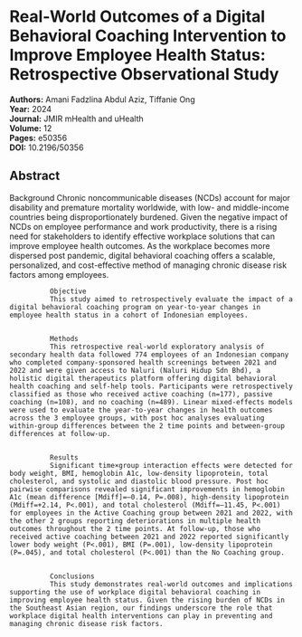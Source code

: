 # Real-World Outcomes of a Digital Behavioral Coaching Intervention to Improve Employee Health Status: Retrospective Observational Study

**Authors:** Amani Fadzlina Abdul Aziz, Tiffanie Ong  
**Year:** 2024  
**Journal:** JMIR mHealth and uHealth  
**Volume:** 12  
**Pages:** e50356  
**DOI:** 10.2196/50356  

## Abstract
Background
              Chronic noncommunicable diseases (NCDs) account for major disability and premature mortality worldwide, with low- and middle-income countries being disproportionately burdened. Given the negative impact of NCDs on employee performance and work productivity, there is a rising need for stakeholders to identify effective workplace solutions that can improve employee health outcomes. As the workplace becomes more dispersed post pandemic, digital behavioral coaching offers a scalable, personalized, and cost-effective method of managing chronic disease risk factors among employees.
            
            
              Objective
              This study aimed to retrospectively evaluate the impact of a digital behavioral coaching program on year-to-year changes in employee health status in a cohort of Indonesian employees.
            
            
              Methods
              This retrospective real-world exploratory analysis of secondary health data followed 774 employees of an Indonesian company who completed company-sponsored health screenings between 2021 and 2022 and were given access to Naluri (Naluri Hidup Sdn Bhd), a holistic digital therapeutics platform offering digital behavioral health coaching and self-help tools. Participants were retrospectively classified as those who received active coaching (n=177), passive coaching (n=108), and no coaching (n=489). Linear mixed-effects models were used to evaluate the year-to-year changes in health outcomes across the 3 employee groups, with post hoc analyses evaluating within-group differences between the 2 time points and between-group differences at follow-up.
            
            
              Results
              Significant time×group interaction effects were detected for body weight, BMI, hemoglobin A1c, low-density lipoprotein, total cholesterol, and systolic and diastolic blood pressure. Post hoc pairwise comparisons revealed significant improvements in hemoglobin A1c (mean difference [Mdiff]=–0.14, P=.008), high-density lipoprotein (Mdiff=+2.14, P<.001), and total cholesterol (Mdiff=–11.45, P<.001) for employees in the Active Coaching group between 2021 and 2022, with the other 2 groups reporting deteriorations in multiple health outcomes throughout the 2 time points. At follow-up, those who received active coaching between 2021 and 2022 reported significantly lower body weight (P<.001), BMI (P=.001), low-density lipoprotein (P=.045), and total cholesterol (P<.001) than the No Coaching group.
            
            
              Conclusions
              This study demonstrates real-world outcomes and implications supporting the use of workplace digital behavioral coaching in improving employee health status. Given the rising burden of NCDs in the Southeast Asian region, our findings underscore the role that workplace digital health interventions can play in preventing and managing chronic disease risk factors.

